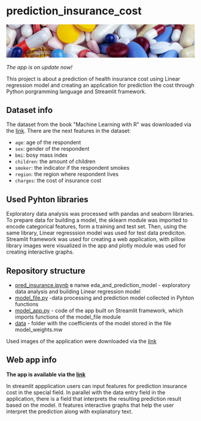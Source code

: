 # prediction_insurance_cost
![Drugs](https://github.com/yana-b27/prediction_insurance_cost/blob/main/images/myriam-zilles-KltoLK6Mk-g-unsplash(up).jpg)

_The app is on update now!_

This project is about a prediction of health insurance cost using Linear regression model and creating an application for prediction the cost through Python porgramming language and Streamlit framework. 

## Dataset info

The dataset from the book "Machine Learning with R" was downloaded via the [link](https://github.com/stedy/Machine-Learning-with-R-datasets/blob/master/insurance.csv). There are the next features in the dataset:

- `age`: age of the respondent
- `sex`: gender of the respondent
- `bmi`: bosy mass index
- `children`: the amount of children
- `smoker`: the indicator if the respondent smokes
- `region`: the region where respondent lives
- `charges`: the cost of insurance cost

## Used Pyhton libraries

Exploratory data analysis was processed with pandas and seaborn libraries. To prepare data for building a model, the sklearn module was imported to encode categorical features, form a training and test set. Then, using the same library, Linear regresssion model was used for test data prediciton. Streamlit framework was used for creating a web application, with pillow library images were visualized in the app and plotly module was used for creating interactive graphs.

## Repository structure

- [pred_insurance.ipynb](https://github.com/yana-b27/prediction_insurance_cost/blob/main/eda/pred_insurance.ipynb) в папке eda_and_prediction_model - exploratory data analysis and building Linear regression model
- [model_file.py](https://github.com/yana-b27/prediction_insurance_cost/blob/main/model_file.py) -data processing and prediction model collected in Pyhton functions
- [model_app.py](https://github.com/yana-b27/prediction_insurance_cost/blob/main/model_app.py) - code of the app built on Streamlit framework, which imports functions of the model_file module
- [data](https://github.com/yana-b27/prediction_insurance_cost/tree/main/data) - folder with the coefficients of the model stored in the file model_weights.mw

Used images of the application were downloaded via the [link](https://unsplash.com/photos/KltoLK6Mk-g)

## Web app info

**The app is available via the [link](https://prediction-insurance-cost.streamlit.app/)**

In streamlit appplication users can input features for prediction insurance cost in the special field. In parallel with the data entry field in the application, there is a field that interprets the resulting prediction result based on the model. It features interactive graphs that help the user interpret the prediction along with explanatory text.
